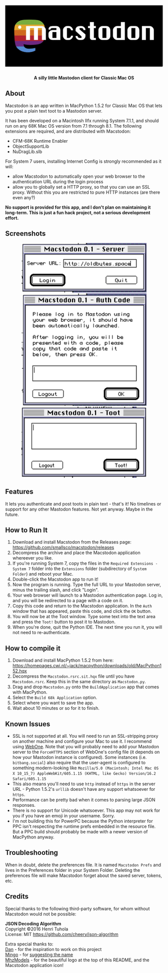 <h1 align="center"><img src="readme_screenshots/logo.png" alt="Macstodon"></h1>
<h4 align="center">A silly little Mastodon client for Classic Mac OS</h4>

## About
Macstodon is an app written in MacPython 1.5.2 for Classic Mac OS that lets you post a plain text toot to a Mastodon server.

It has been developed on a Macintosh IIfx running System 7.1.1, and should run on any 68K Mac OS version from 7.1 through 8.1.
The following extensions are required, and are distributed with Macstodon:
 - CFM-68K Runtime Enabler
 - ObjectSupportLib
 - NuDragLib.slb

For System 7 users, installing Internet Config is strongly recommended as it will:
 - allow Macstodon to automatically open your web browser to the authentication URL during the login process
 - allow you to globally set a HTTP proxy, so that you can use an SSL proxy. Without this you are restricted to pure HTTP instances (are there even any?)

**No support is provided for this app, and I don't plan on maintaining it long-term. This is just a fun hack project, not a serious development effort.**

## Screenshots
<p align="center">
    <img src="readme_screenshots/login.png?raw=true" alt="Login Screenshot" width="400">
    <img src="readme_screenshots/auth.png?raw=true" alt="Auth Screenshot" width="400">
    <img src="readme_screenshots/toot.png?raw=true" alt="Toot Screenshot" width="400">
</p>

## Features
It lets you authenticate and post toots in plain text - that's it! No timelines or support for any other Mastodon features. Not yet anyway. Maybe in the future.

## How to Run It
1. Download and install Macstodon from the Releases page: <https://github.com/smallsco/macstodon/releases>
2. Decompress the archive and place the Macstodon application whereever you like.
3. If you're running System 7, copy the files in the `Required Extensions - System 7` folder into the `Extensions` folder (subdirectory of `System Folder`) and reboot your Mac.
4. Double-click the Macstodon app to run it!
5. Now the program is running. Type the full URL to your Mastodon server, minus the trailing slash, and click "Login".
6. Your web browser will launch to a Mastodon authentication page. Log in, and you will be redirected to a page with a code on it.
7. Copy this code and return to the Macstodon application. In the `Auth` window that has appeared, paste this code, and click the `OK` button.
8. You will now be at the Toot window. Type some text into the text area and press the `Toot!` button to post it to Mastodon.
9. When you're done, quit the Python IDE. The next time you run it, you will not need to re-authenticate.

## How to compile it
1. Download and install MacPython 1.5.2 from here: <https://homepages.cwi.nl/~jack/macpython/downloads/old/MacPython152.hqx>
2. Decompress the `Macstodon.rsrc.sit.hqx` file until you have `Macstodon.rsrc`. Keep this in the same directory as `Macstodon.py`.
3. Drag and drop `Macstodon.py` onto the `BuildApplication` app that comes with MacPython.
4. Select the `Build 68k Application` option.
5. Select where you want to save the app.
6. Wait about 10 minutes or so for it to finish.

## Known Issues
* SSL is not supported at all. You will need to run an SSL-stripping proxy on another machine and configure your Mac to use it. I recommend using [WebOne](https://github.com/atauenis/webone). Note that you will probably need to add your Mastodon server to the `ForceHTTPS` section of WebOne's config file (it depends on how your Mastodon instance is configured). Some instances (i.e. `bitbang.social`) also require that the user-agent is configured to something modern-looking like `Mozilla/5.0 (Macintosh; Intel Mac OS X 10_15_7) AppleWebKit/605.1.15 (KHTML, like Gecko) Version/16.2 Safari/605.1.15`
* This also means you'll need to use `http` instead of `https` in the server URL - Python 1.5.2's `urllib` doesn't have any support whatsoever for `https`.
* Performance can be pretty bad when it comes to parsing large JSON responses.
* There is no support for Unicode whatsoever. This app may not work for you if you have an emoji in your username. Sorry.
* I'm not building this for PowerPC because the Python interpreter for PPC isn't respecting the runtime prefs embedded in the resource file. But a PPC build should probably be made with a newer version of MacPython anyway.

## Troubleshooting
When in doubt, delete the preferences file. It is named `Macstodon Prefs` and lives in the Preferences folder in your System Folder. Deleting the preferences file will make Macstodon forget about the saved server, tokens, etc.

## Credits
Special thanks to the following third-party software, for whom without Macstodon would not be possible:

**JSON Decoding Algorithm**  
Copyright ©2016 Henri Tuhola  
License: MIT
<https://github.com/cheery/json-algorithm>

Extra special thanks to:  
[Dan](https://mastodon.lol/@billgoats) - for the inspiration to work on this project  
[Mingo](https://oldbytes.space/@mingo) - for [suggesting the name](https://oldbytes.space/@mingo/109316322622806248)  
[MhzModels](https://mastodon.art/@mhzmodels) - for the beautiful logo at the top of this README, and the Macstodon application icon!
